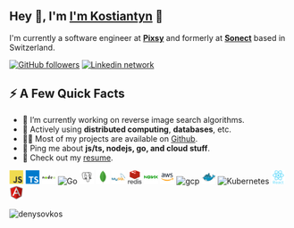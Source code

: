 
<h2>Hey 👋, I'm <a href="https://denysov.me/">I'm Kostiantyn</a> 👋</h2>
<p>I'm currently a software engineer at <strong><a href="https://www.pixsy.com/">Pixsy</a></strong> and formerly at <strong><a href="https://sonect.net/">Sonect</a></strong> based in Switzerland.</p>

[![GitHub followers](https://img.shields.io/github/followers/denysovkos?style=social)](https://github.com/denysovkos)
[![Linkedin network](https://img.shields.io/badge/LinkedIn-blue?style=social&logo=linkedin)](https://www.linkedin.com/in/kostyantyn-denysov-6a889889/)

<h2>⚡️ A Few Quick Facts</h2>
<ul>
<li>🔭 I’m currently working on reverse image search algorithms.</li>
<li>🧐 Actively using <strong>distributed computing</strong>, <strong>databases</strong>, etc.</li>
<li>👨‍💻 Most of my projects are available on <a href="https://github.com/denysovkos">Github</a>.</li>
<li>💬 Ping me about <strong>js/ts, nodejs, go, and cloud stuff</strong>.</li>
<li>📙 Check out my <a href="https://denysov.me/denysov_k_cv.pdf">resume</a>.</li>
</ul>

<p align="left">



<img src="https://raw.githubusercontent.com/devicons/devicon/master/icons/javascript/javascript-original.svg" alt="javascript" width="25" height="25" />
<img src="https://raw.githubusercontent.com/devicons/devicon/master/icons/typescript/typescript-original.svg" alt="typescript" width="25" height="25" />
<img src="https://raw.githubusercontent.com/devicons/devicon/master/icons/nodejs/nodejs-original-wordmark.svg" alt="nodejs" width="25" height="25" />
<img src="https://cdn.jsdelivr.net/gh/devicons/devicon/icons/go/go-original.svg" alt="Go" width="25" height="25" />

<img src="https://raw.githubusercontent.com/vorillaz/devicons/master/!SVG/postgresql.svg" alt="postgres" width="25" height="25" />
<img src="https://raw.githubusercontent.com/devicons/devicon/master/icons/mongodb/mongodb-original.svg" alt="mongodb" width="25" height="25" />
<img src="https://raw.githubusercontent.com/devicons/devicon/master/icons/mysql/mysql-original-wordmark.svg" alt="mysql" width="25" height="25" />
<img src="https://raw.githubusercontent.com/devicons/devicon/master/icons/redis/redis-original-wordmark.svg" alt="redis" width="25" height="25" />

<img src="https://raw.githubusercontent.com/devicons/devicon/master/icons/nginx/nginx-original.svg" alt="nginx" width="25" height="25" />
<img src="https://raw.githubusercontent.com/github/explore/80688e429a7d4ef2fca1e82350fe8e3517d3494d/topics/aws/aws.png" alt="aws" width="25" height="25" />
<img src="https://www.vectorlogo.zone/logos/google_cloud/google_cloud-icon.svg" alt="gcp" width="25" height="25" />
  
<img src="https://raw.githubusercontent.com/devicons/devicon/master/icons/docker/docker-original.svg" alt="Docker" width="25" height="25" />
<img src="https://www.vectorlogo.zone/logos/kubernetes/kubernetes-icon.svg" alt="Kubernetes" width="25" height="25" />
  
<img src="https://raw.githubusercontent.com/devicons/devicon/master/icons/react/react-original-wordmark.svg" alt="react" width="25" height="25" />
<img src="https://raw.githubusercontent.com/devicons/devicon/master/icons/angularjs/angularjs-original.svg" alt="angular-js" width="25" height="25" />

</p>
<img src="https://github-readme-stats.vercel.app/api?username=denysovkos&show_icons=true&count_private=true" alt="denysovkos" />
